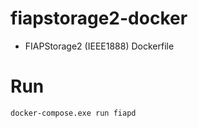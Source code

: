 # fiapstorage2-docker

 - FIAPStorage2 (IEEE1888) Dockerfile

# Run

```bash
docker-compose.exe run fiapd
```